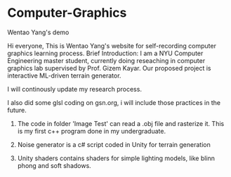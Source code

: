 # Computer-Graphics
Wentao Yang's demo

Hi everyone,
This is Wentao Yang's website for self-recording computer graphics learning process.
Brief Introduction: I am a NYU Computer Engineering master student, currently doing reseaching in computer graphics lab supervised by Prof. Gizem Kayar. 
Our proposed project is interactive ML-driven terrain generator.

I will continously update my research process.

I also did some glsl coding on gsn.org, i will include those practices in the future.

1. The code in folder 'Image Test' can read a .obj file and rasterize it. This is my first c++ program done in my undergraduate.

2. Noise generator is a c# script coded in Unity for terrain generation

3. Unity shaders contains shaders for simple lighting models, like blinn phong and soft shadows.


